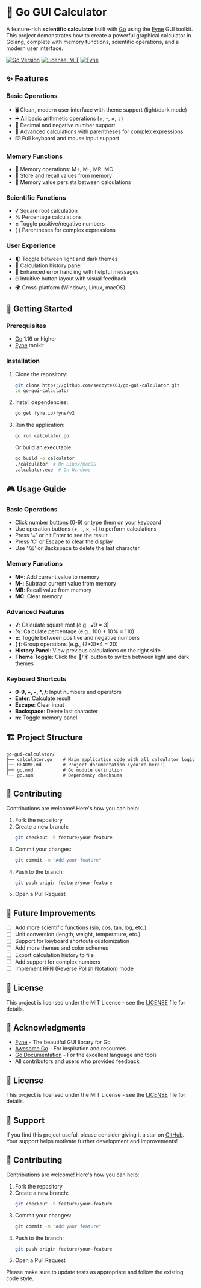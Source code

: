 # 🧮 Go GUI Calculator

A feature-rich **scientific calculator** built with [Go](https://golang.org/) using the [Fyne](https://fyne.io) GUI toolkit. This project demonstrates how to create a powerful graphical calculator in Golang, complete with memory functions, scientific operations, and a modern user interface.

[![Go Version](https://img.shields.io/badge/Go-1.16%2B-00ADD8?logo=go)](https://golang.org/)
[![License: MIT](https://img.shields.io/badge/License-MIT-blue.svg)](https://opensource.org/licenses/MIT)
[![Fyne](https://img.shields.io/badge/Built%20with-Fyne-3498db)](https://fyne.io/)

## ✨ Features

### Basic Operations
- 🖥️ Clean, modern user interface with theme support (light/dark mode)
- ➕ All basic arithmetic operations (+, -, ×, ÷)
- 🔢 Decimal and negative number support
- 🧮 Advanced calculations with parentheses for complex expressions
- ⌨️ Full keyboard and mouse input support

### Memory Functions
- 💾 Memory operations: M+, M-, MR, MC
- 📝 Store and recall values from memory
- 🔄 Memory value persists between calculations

### Scientific Functions
- √ Square root calculation
- % Percentage calculations
- ± Toggle positive/negative numbers
- ( ) Parentheses for complex expressions

### User Experience
- 🌓 Toggle between light and dark themes
- 📜 Calculation history panel
- 🚦 Enhanced error handling with helpful messages
- 🖱️ Intuitive button layout with visual feedback
- 🌍 Cross-platform (Windows, Linux, macOS)

## 🚀 Getting Started

### Prerequisites

- [Go](https://golang.org/dl/) 1.16 or higher
- [Fyne](https://developer.fyne.io/started/) toolkit

### Installation

1. Clone the repository:
   ```bash
   git clone https://github.com/secbyteX03/go-gui-calculator.git
   cd go-gui-calculator
   ```

2. Install dependencies:
   ```bash
   go get fyne.io/fyne/v2
   ```

3. Run the application:
   ```bash
   go run calculator.go
   ```

   Or build an executable:
   ```bash
   go build -o calculator
   ./calculator  # On Linux/macOS
   calculator.exe  # On Windows
   ```

## 🎮 Usage Guide

### Basic Operations
- Click number buttons (0-9) or type them on your keyboard
- Use operation buttons (+, -, ×, ÷) to perform calculations
- Press '=' or hit Enter to see the result
- Press 'C' or Escape to clear the display
- Use '⌫' or Backspace to delete the last character

### Memory Functions
- **M+**: Add current value to memory
- **M-**: Subtract current value from memory
- **MR**: Recall value from memory
- **MC**: Clear memory

### Advanced Features
- **√**: Calculate square root (e.g., √9 = 3)
- **%**: Calculate percentage (e.g., 100 + 10% = 110)
- **±**: Toggle between positive and negative numbers
- **( )**: Group operations (e.g., (2+3)*4 = 20)
- **History Panel**: View previous calculations on the right side
- **Theme Toggle**: Click the 🌙/☀️ button to switch between light and dark themes

### Keyboard Shortcuts
- **0-9, +, -, *, /**: Input numbers and operators
- **Enter**: Calculate result
- **Escape**: Clear input
- **Backspace**: Delete last character
- **m**: Toggle memory panel

## 🏗️ Project Structure

```
go-gui-calculator/
├── calculator.go    # Main application code with all calculator logic
├── README.md        # Project documentation (you're here!)
├── go.mod           # Go module definition
└── go.sum           # Dependency checksums
```

## 🤝 Contributing

Contributions are welcome! Here's how you can help:

1. Fork the repository
2. Create a new branch:
   ```bash
   git checkout -b feature/your-feature
   ```
3. Commit your changes:
   ```bash
   git commit -m "Add your feature"
   ```
4. Push to the branch:
   ```bash
   git push origin feature/your-feature
   ```
5. Open a Pull Request

## 🚀 Future Improvements

- [ ] Add more scientific functions (sin, cos, tan, log, etc.)
- [ ] Unit conversion (length, weight, temperature, etc.)
- [ ] Support for keyboard shortcuts customization
- [ ] Add more themes and color schemes
- [ ] Export calculation history to file
- [ ] Add support for complex numbers
- [ ] Implement RPN (Reverse Polish Notation) mode

## 📜 License

This project is licensed under the MIT License - see the [LICENSE](LICENSE) file for details.

## 🙏 Acknowledgments

- [Fyne](https://fyne.io/) - The beautiful GUI library for Go
- [Awesome Go](https://awesome-go.com/) - For inspiration and resources
- [Go Documentation](https://golang.org/doc/) - For the excellent language and tools
- All contributors and users who provided feedback

## 📝 License

This project is licensed under the MIT License - see the [LICENSE](LICENSE) file for details.

## 🌟 Support

If you find this project useful, please consider giving it a star on [GitHub](https://github.com/secbyteX03/go-gui-calculator). Your support helps motivate further development and improvements!

## 🤝 Contributing

Contributions are welcome! Here's how you can help:

1. Fork the repository
2. Create a new branch:
   ```bash
   git checkout -b feature/your-feature
   ```
3. Commit your changes:
   ```bash
   git commit -m "Add your feature"
   ```
4. Push to the branch:
   ```bash
   git push origin feature/your-feature
   ```
5. Open a Pull Request

Please make sure to update tests as appropriate and follow the existing code style.
